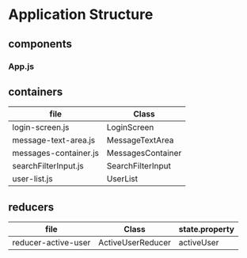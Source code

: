 # Application Structure

## components
### App.js
## containers
file | Class
---- | -----
login-screen.js | LoginScreen
message-text-area.js | MessageTextArea
messages-container.js | MessagesContainer
searchFilterInput.js | SearchFilterInput
user-list.js | UserList

## reducers

file | Class | state.property
---- | ----- | --------------
reducer-active-user | ActiveUserReducer | activeUser
